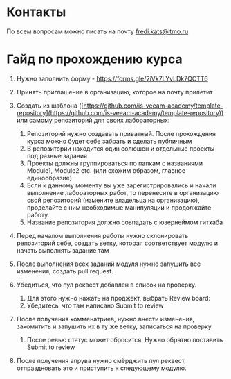 # Контакты

По всем вопросам можно писать на почту fredi.kats@itmo.ru

# Гайд по прохождению курса

1. Нужно заполнить форму - https://forms.gle/2iVk7LYvLDk7QCTT6
2. Принять приглашение в организацию, которое на почту прилетит
3. Создать из шаблона ([https://github.com/is-veeam-academy/template-repository](https://github.com/is-veeam-academy/template-repository)) или самому репозиторий для своих лабораторных:
    1. Репозиторий нужно создавать приватный. После прохождения курса можно будет себе забрать и сделать публичным
    2. В репозитории находится один солюшен и отдельные проекты под разные задания
    3. Проекты должны группироваться по папкам с названиями Module1, Module2 etc. (или схожим образом, главное единообразие)
    4. Если к данному моменту вы уже зарегистрировались и начали выполнение лабораторных работ, то перенесите в организацию свой репозиторий (измените владельца на организацию), проделайте с ним необходимые манипуляции и продолжайте работу.
    5. Название репозитория должно совпадать с юзернеймом гитхаба
    
4. Перед началом выполнения работы нужно склонировать репозиторий себе, создать ветку,  которая соответствует модулю и начать выполнять задание там
5. После выполнения всех заданий модуля нужно запушить все изменения, создать pull request.
6. Убедиться, что пул реквест добавлен в список на проверку.
    1. Для этого нужно нажать на проджект, выбрать Review board:
    2. Убедитесь, что там написано Submit to review
    
7. После получения комменатриев, нужно внести изменения, закомитить и запушить их в ту же ветку, записаться на проверку.
    1. После ревью статус может сбросится. Нужно обратно поставить Submit to review
    
8. После получения апрува нужно смёрджить пул реквест, отпраздновать это и приступить к следующему модулю.
